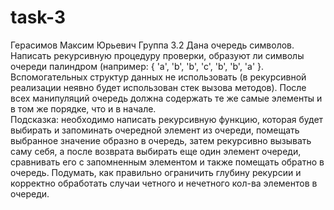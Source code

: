 # task-3
Герасимов Максим Юрьевич 
Группа 3.2 
Дана очередь символов. Написать рекурсивную процедуру проверки, образуют ли символы очереди палиндром (например: { 'a', 'b', 'b', 'c', 'b', 'b', 'a' }. Вспомогательных структур данных не использовать (в рекурсивной реализации неявно будет использован стек вызова методов). После всех манипуляций очередь должна содержать те же самые элементы и в том же порядке, что и в начале.	
Подсказка: необходимо написать рекурсивную функцию, которая будет выбирать и запоминать очередной элемент из очереди, помещать выбранное значение образно в очередь, затем рекурсивно вызывать саму себя, а после возврата выбирать еще один элемент очереди, сравнивать его с запомненным элементом и также помещать обратно в очередь. Подумать, как правильно ограничить глубину рекурсии и корректно обработать случаи четного и нечетного кол-ва элементов в очереди.
